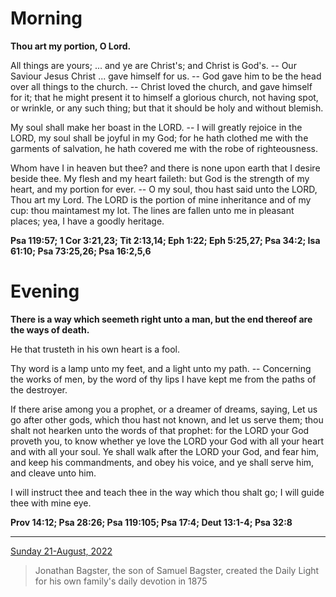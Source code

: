 # Morning

**Thou art my portion, O Lord.**
 
All things are yours; ... and ye are Christ's; and Christ is God's. -- Our Saviour Jesus Christ ... gave himself for us. -- God gave him to be the head over all things to the church. -- Christ loved the church, and gave himself for it; that he might present it to himself a glorious church, not having spot, or wrinkle, or any such thing; but that it should be holy and without blemish.
 
My soul shall make her boast in the LORD. -- I will greatly rejoice in the LORD, my soul shall be joyful in my God; for he hath clothed me with the garments of salvation, he hath covered me with the robe of righteousness.
 
Whom have I in heaven but thee? and there is none upon earth that I desire beside thee. My flesh and my heart faileth: but God is the strength of my heart, and my portion for ever. -- O my soul, thou hast said unto the LORD, Thou art my Lord. The LORD is the portion of mine inheritance and of my cup: thou maintamest my lot. The lines are fallen unto me in pleasant places; yea, I have a goodly heritage.  

**Psa 119:57; 1 Cor 3:21,23; Tit 2:13,14; Eph 1:22; Eph 5:25,27; Psa 34:2; Isa 61:10; Psa 73:25,26; Psa 16:2,5,6**

# Evening

**There is a way which seemeth right unto a man, but the end thereof are the ways of death.**
 
He that trusteth in his own heart is a fool.
 
Thy word is a lamp unto my feet, and a light unto my path. -- Concerning the works of men, by the word of thy lips I have kept me from the paths of the destroyer.
 
If there arise among you a prophet, or a dreamer of dreams, saying, Let us go after other gods, which thou hast not known, and let us serve them; thou shalt not hearken unto the words of that prophet: for the LORD your God proveth you, to know whether ye love the LORD your God with all your heart and with all your soul. Ye shall walk after the LORD your God, and fear him, and keep his commandments, and obey his voice, and ye shall serve him, and cleave unto him.
 
I will instruct thee and teach thee in the way which thou shalt go; I will guide thee with mine eye.  

**Prov 14:12; Psa 28:26; Psa 119:105; Psa 17:4; Deut 13:1-4; Psa 32:8**

---

[Sunday 21-August, 2022](https://t.me/s/daily_light)

> Jonathan Bagster, the son of Samuel Bagster, created the Daily Light for his own family's daily devotion in 1875

